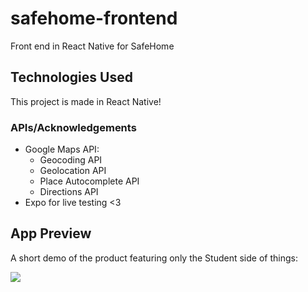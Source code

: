 # safehome-frontend
Front end in React Native for SafeHome

## Technologies Used

This project is made in React Native! 

### APIs/Acknowledgements

* Google Maps API: 
   - Geocoding API
   - Geolocation API
   - Place Autocomplete API
   - Directions API
* Expo for live testing <3 

## App Preview

A short demo of the product featuring only the Student side of things: 

![](https://i.imgur.com/NP8m4nm.gif)

